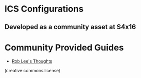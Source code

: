# ICS Configurations
## Developed as a community asset at S4x16

# Community Provided Guides
* [Rob Lee's Thoughts](roblee.md)

(creative commons license)
